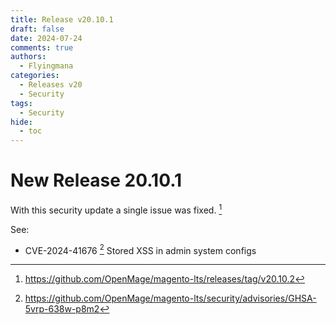 ```yaml
---
title: Release v20.10.1
draft: false
date: 2024-07-24
comments: true
authors:
  - Flyingmana
categories:
  - Releases v20
  - Security
tags:
  - Security
hide:
  - toc
---
```


# New Release 20.10.1

With this security update a single issue was fixed. [^1]

<!-- more -->

See:

- CVE-2024-41676 [^2] Stored XSS in admin system configs

[^1]: https://github.com/OpenMage/magento-lts/releases/tag/v20.10.2
[^2]: https://github.com/OpenMage/magento-lts/security/advisories/GHSA-5vrp-638w-p8m2
